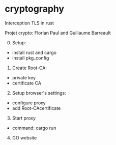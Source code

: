 # cryptography
Interception TLS in rust

Projet crypto:
Florian Paul and Guillaume Barreault

0. Setup:
- install rust and cargo 
- install pkg_config

1. Create Root-CA:
- private key
- certificate CA

2. Setup browser's settings:
- configure proxy
- add Root-CAcertificate

3. Start proxy 
- command: cargo run

4. GO website 